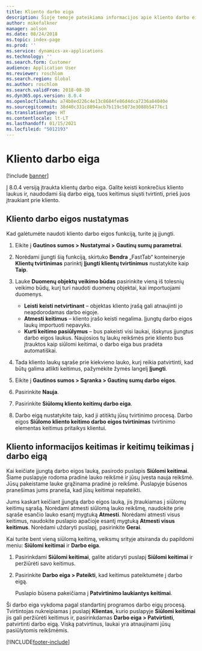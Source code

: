 ```yaml
---
title: Kliento darbo eiga
description: Šioje temoje pateikiama informacijos apie kliento darbo eigą. Galite keisti konkrečius kliento laukus ir, naudodami šią darbo eigą, tuos keitimus siųsti tvirtinti, prieš juos įtraukiant prie kliento.
author: mikefalkner
manager: aolson
ms.date: 08/24/2018
ms.topic: index-page
ms.prod: ''
ms.service: dynamics-ax-applications
ms.technology: ''
ms.search.form: Customer
audience: Application User
ms.reviewer: roschlom
ms.search.region: Global
ms.author: roschlom
ms.search.validFrom: 2018-08-30
ms.dyn365.ops.version: 8.0.4
ms.openlocfilehash: a74b8ed226c4e13c8684fe86d4dca7236a84040e
ms.sourcegitcommit: 38d40c331c8894acb7b119c5073e3088b54776c1
ms.translationtype: HT
ms.contentlocale: lt-LT
ms.lasthandoff: 01/15/2021
ms.locfileid: "5012193"
---
```

# <a name="customer-workflow"></a>Kliento darbo eiga

[!include [banner](../includes/banner.md)]

Į 8.0.4 versiją įtraukta klientų darbo eiga. Galite keisti konkrečius kliento laukus ir, naudodami šią darbo eigą, tuos keitimus siųsti tvirtinti, prieš juos įtraukiant prie kliento.

## <a name="set-up-the-customer-workflow"></a>Kliento darbo eigos nustatymas

Kad galėtumėte naudoti kliento darbo eigos funkciją, turite ją įjungti.

1. Eikite į **Gautinos sumos \> Nustatymai \> Gautinų sumų parametrai**.
2. Norėdami įjungti šią funkciją, skirtuko **Bendra** „FastTab“ konteineryje **Klientų tvirtinimas** parinktį **Įjungti klientų tvirtinimus** nustatykite kaip **Taip**.
3. Lauke **Duomenų objektų veikimo būdas** pasirinkite vieną iš tolesnių veikimo būdų, kurį turi naudoti duomenų objektai, kai importuojami duomenys.

    - **Leisti keisti netvirtinant** – objektas kliento įrašą gali atnaujinti jo neapdorodamas darbo eigoje.
    - **Atmesti keitimus** – kliento įrašo keisti negalima. Įjungtų darbo eigos laukų importuoti nepavyks.
    - **Kurti keitimo pasiūlymus** – bus pakeisti visi laukai, išskyrus įjungtus darbo eigos laukus. Naujosios tų laukų reikšmės prie kliento bus įtrauktos kaip siūlomi keitimai, o darbo eiga bus pradėta automatiškai.

4. Tada kliento laukų sąraše prie kiekvieno lauko, kurį reikia patvirtinti, kad būtų galima atlikti keitimus, pažymėkite žymės langelį **Įjungti**.
5. Eikite į **Gautinos sumos \> Sąranka \> Gautinų sumų darbo eigos**.
6. Pasirinkite **Nauja**.
7. Pasirinkite **Siūlomų kliento keitimų darbo eiga**. 
8. Darbo eigą nustatykite taip, kad ji atitiktų jūsų tvirtinimo procesą. Darbo eigos **Siūlomo kliento keitimo darbo eigos tvirtinimas** tvirtinimo elementas keitimus pritaikys klientui.

## <a name="change-customer-information-and-submit-the-changes-to-the-workflow"></a>Kliento informacijos keitimas ir keitimų teikimas į darbo eigą

Kai keičiate įjungtą darbo eigos lauką, pasirodo puslapis **Siūlomi keitimai**. Šiame puslapyje rodoma pradinė lauko reikšmė ir jūsų įvesta nauja reikšmė. Jūsų pakeistame lauke grąžinama pradinė jo reikšmė. Puslapyje būsenos pranešimas jums praneša, kad jūsų keitimai nepateikti.

Jums kaskart keičiant įjungtą darbo eigos lauką, jis įtraukiamas į siūlomų keitimų sąrašą. Norėdami atmesti siūlomą lauko reikšmę, naudokite prie sąraše esančio lauko esantį mygtuką **Atmesti**. Norėdami atmesti visus keitimus, naudokite puslapio apačioje esantį mygtuką **Atmesti visus keitimus**. Norėdami uždaryti puslapį, pasirinkite **Gerai**.

Kai turite bent vieną siūlomą keitimą, veiksmų srityje atsiranda du papildomi meniu: **Siūlomi keitimai** ir **Darbo eiga**.

1. Pasirinkdami **Siūlomi keitimai**, galite atidaryti puslapį **Siūlomi keitimai** ir peržiūrėti savo keitimus.
2. Pasirinkite **Darbo eiga \> Pateikti**, kad keitimus pateiktumėte į darbo eigą.

    Puslapio būsena pakeičiama į **Patvirtinimo laukiantys keitimai**.

Ši darbo eiga vykdoma pagal standartinį programos darbo eigų procesą. Tvirtintojas nukreipiamas į puslapį **Klientas**, kurio puslapyje **Siūlomi keitimai** jis gali peržiūrėti keitimus ir, pasirinkdamas **Darbo eiga \> Patvirtinti**, patvirtinti darbo eigą. Viską patvirtinus, laukai yra atnaujinami jūsų pasiūlytomis reikšmėmis.


[!INCLUDE[footer-include](../../includes/footer-banner.md)]